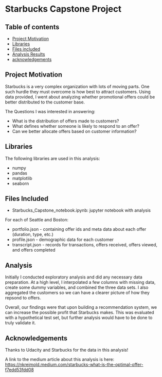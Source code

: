 # Starbucks Capstone Project


## Table of contents

- [Project Motivation](#project-motivation)
- [Libraries](#libraries)
- [Files included](#files-included)
- [Analysis Results](#analysis-results)
- [acknowledgements](#acknowledgements)


## Project Motivation

Starbucks is a very complex organization with lots of moving parts. One such hurdle they
must overcome is how best to attract customers. Using data provided, I went about analyzing
whether promotional offers could be better distributed to the customer base.

The Questions I was interested in answering:

- What is the distribution of offers made to customers?
- What defines whether someone is likely to respond to an offer?
- Can we better allocate offers based on customer information?

## Libraries

The following libraries are used in this analysis:
- numpy
- pandas
- matplotlib
- seaborn


## Files Included

- Starbucks_Capstone_notebook.ipynb: jupyter notebook with analysis

For each of Seattle and Boston:
- portfolio.json - containing offer ids and meta data about each offer (duration, type, etc.)
- profile.json - demographic data for each customer
- transcript.json - records for transactions, offers received, offers viewed, and offers completed


## Analysis

Initially I conducted exploratory analysis and did any necessary data preparation. At a high level,
I interpolated a few columns with missing data, create some dummy variables, and combined the three
data sets. I also aggregated the customers so we can have a clearer picture of how they repsond to offers.

Overall, our findings were that upon building a recommendation system, we can increase the possible
profit that Starbucks makes. This was evaluated with a hypothetical test set, but further analysis
would have to be done to truly validate it. 


## Acknowledgements

Thanks to Udacity and Starbucks for the data in this analysis!

A link to the medium article about this analysis is here: 
https://nkreimold.medium.com/starbucks-what-is-the-optimal-offer-f7edd53fdd08
